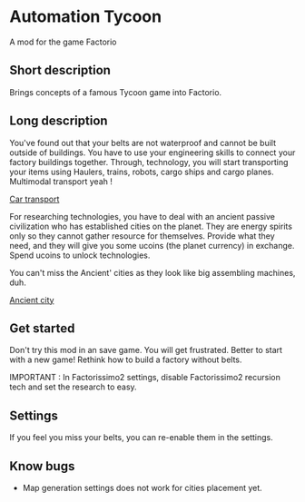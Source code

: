 
# Automation Tycoon
A mod for the game Factorio

## Short description
Brings concepts of a famous Tycoon game into Factorio.


## Long description

You've found out that your belts are not waterproof and cannot be built
outside of buildings.
You have to use your engineering skills to connect your factory buildings
together. Through, technology, you will start transporting your items using
Haulers, trains, robots, cargo ships and cargo planes. Multimodal transport yeah !

[Car transport](doc/base.png)


For researching technologies, you have to deal with an ancient passive
civilization who has established cities on the planet.
They are energy spirits only so they cannot gather resource for themselves.
Provide what they need, and they
will give you some ucoins (the planet currency) in exchange.
Spend ucoins to unlock technologies.

You can't miss the Ancient' cities as they look like big assembling
machines, duh.

[Ancient city](doc/city_outpost.png)

## Get started

Don't try this mod in an save game. You will get frustrated.
Better to start with a new game!
Rethink how to build a factory without belts.

IMPORTANT :
In Factorissimo2 settings, disable Factorissimo2 recursion tech and
set the research to easy.

## Settings

If you feel you miss your belts, you can re-enable them in the settings.


## Know bugs

- Map generation settings does not work for cities placement yet.

